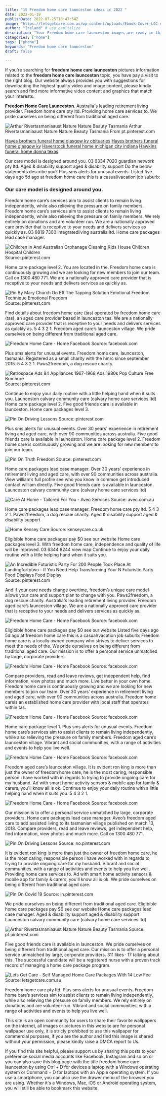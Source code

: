 ```yaml
---
title: "15 Freedom home care launceston ideas in 2022 "
date: 2022-01-19
publishDate: 2022-07-25T10:47:54Z
image: "https://letsgetcare.com.au/wp-content/uploads/Ebook-Cover-LGC-copy-2-829x1024.png"
author: "Ireland" # use capitalize
description: "Your Freedom home care launceston images are ready in this website. Freedom home care launceston are a topic that is being searched for and liked by netizens now. You can Get the Freedom home care launceston files here. Find and Download all royalty-free photos and vectors."
categories: ["home"]
tags: ["phone"]
keywords: "Freedom home care launceston"
draft: false

---
```


If you're searching for **freedom home care launceston** pictures information related to the **freedom home care launceston** topic, you have pay a visit to the right  blog.  Our website always  provides you with  suggestions  for downloading  the highest  quality video and image  content, please kindly search and find more informative video content and graphics  that match your interests.

**Freedom Home Care Launceston**. Australia&#039;s leading retirement living provider. Freedom home care pty ltd. Providing home care services to. We pride ourselves on being different from traditional aged care.

![Arthur Rivertasmaniaaust Nature Nature Beauty Tasmania](https://i.pinimg.com/736x/40/e9/53/40e9539407a63bcee385aafd8bc87e4c--pallette-tasmania.jpg "Arthur Rivertasmaniaaust Nature Nature Beauty Tasmania")
Arthur Rivertasmaniaaust Nature Nature Beauty Tasmania From pt.pinterest.com

[Hayes brothers funeral home glasgow ky obituaries](/hayes-brothers-funeral-home-glasgow-ky-obituaries/)
[Hayes brothers funeral home glasgow ky](/hayes-brothers-funeral-home-glasgow-ky/)
[Haverstock funeral home michigan city indiana](/haverstock-funeral-home-michigan-city-indiana/)
[Hawkins funeral home donna texas](/hawkins-funeral-home-donna-texas/)

Our care model is designed around you. 03 6334 7020 guardian network pty ltd. Aged &amp; disability support aged &amp; disability support Do the below statements describe you? Plus sms alerts for unusual events. Listed five days ago 5d ago at freedom home care this is a casual/vacation job suburb:

### Our care model is designed around you.

Freedom home care’s services aim to assist clients to remain living independently, while also relieving the pressure on family members. Freedom home care’s services aim to assist clients to remain living independently, while also relieving the pressure on family members. We rely entirely on donations and are volunteer run. We are a nationally approved care provider that is receptive to your needs and delivers services as quickly as. 03 9819 7300 integratedliving australia ltd. Home care packages lead case manager.


![Children In And Australian Orphanage Cleaning Kids House Children Hospital Children](https://i.pinimg.com/474x/c3/57/33/c357333037153713834f38d76c22bdd5--orphan-the-floor.jpg "Children In And Australian Orphanage Cleaning Kids House Children Hospital Children")
Source: pinterest.com

Home care package level 2. You are located in the. Freedom home care is continuously growing and we are looking for new members to join our team. Call on 1300 480 771. We are a nationally approved care provider that is receptive to your needs and delivers services as quickly as.

![Pin By Mary Church On Eft The Tapping Solution Emotional Freedom Technique Emotional Freedom](https://i.pinimg.com/originals/3f/56/d9/3f56d99334a213f43bc2d653374da48b.png "Pin By Mary Church On Eft The Tapping Solution Emotional Freedom Technique Emotional Freedom")
Source: pinterest.com

Find details about freedom home care (tas) operated by freedom home care (tas), an aged care provider based in launceston tas. We are a nationally approved care provider that is receptive to your needs and delivers services as quickly as. 5 4 3 2 1. Freedom aged care’s launceston village. We pride ourselves on being different from traditional aged care.

![Freedom Home Care - Home Facebook](https://lookaside.fbsbx.com/lookaside/crawler/media/?media_id=4272963039417621 "Freedom Home Care - Home Facebook")
Source: facebook.com

Plus sms alerts for unusual events. Freedom home care, launceston, tasmania. Registered as a small charity with the hmrc since september 2015. 5 4 3 2 1. Paws2freedom, a dog rescue charity.

![Retrospace Ads 84 Appliances 1967-1968 Ads 1980s Pop Culture Free Brochure](https://i.pinimg.com/originals/b6/63/f8/b663f8957ad16b827209d0931fa73704.jpg "Retrospace Ads 84 Appliances 1967-1968 Ads 1980s Pop Culture Free Brochure")
Source: pinterest.com

Continue to enjoy your daily routine with a little helping hand when it suits you. Launceston calvary community care (calvary home care services ltd) Home care package level 2. Five good friends care is available in launceston. Home care packages level 3.

![Pin On Driving Lessons](https://i.pinimg.com/736x/a6/d6/41/a6d641bae58ca3690c3fab1449639960.jpg "Pin On Driving Lessons")
Source: pinterest.com

Plus sms alerts for unusual events. Over 30 years&#039; experience in retirement living and aged care, with over 90 communities across australia. Five good friends care is available in launceston. Home care package level 2. Freedom home care is continuously growing and we are looking for new members to join our team.

![Pin On Truth Freedom](https://i.pinimg.com/originals/56/fe/d9/56fed938be9416e84d6ef4caba5ecb97.png "Pin On Truth Freedom")
Source: pinterest.com

Home care packages lead case manager. Over 30 years&#039; experience in retirement living and aged care, with over 90 communities across australia. View william’s full profile see who you know in common get introduced contact william directly. Five good friends care is available in launceston. Launceston calvary community care (calvary home care services ltd)

![Care At Home - Tailored For You - Aveo Services](https://www.aveo.com.au/sites/default/files/styles/image_635x480/public/aveo_retirement_durack_couple_looking_at_each_other_smiling_1200x900.jpg?itok=7Jl_oDZY "Care At Home - Tailored For You - Aveo Services")
Source: aveo.com.au

Home care packages lead case manager. Freedom home care pty ltd. 5 4 3 2 1. Paws2freedom, a dog rescue charity. Aged &amp; disability support aged &amp; disability support

![Home Kensey Care](https://static.wixstatic.com/media/ff70e3_cfd50d51bd2f43869d70b9c87587624c~mv2.jpg/v1/fill/w_581,h_600,al_c,q_80,usm_0.66_1.00_0.01/Kensey%20Logo.webp "Home Kensey Care")
Source: kenseycare.co.uk

Eligibible home care packages pay $0 see our website Home care packages level 3. With freedom home care, independence and quality of life will be improved. 03 6344 8244 view map Continue to enjoy your daily routine with a little helping hand when it suits you.

![An Incredible Futuristic Party For 200 People Took Place At Landingfortytwo - If You Need Help Transforming Your N Futuristic Party Food Displays Food Display](https://i.pinimg.com/originals/3e/51/bd/3e51bd594888e04184dd3312ed3cbd88.jpg "An Incredible Futuristic Party For 200 People Took Place At Landingfortytwo - If You Need Help Transforming Your N Futuristic Party Food Displays Food Display")
Source: pinterest.com

And if your care needs change overtime, freedom’s unique care model allows your care and support plan to change with you. Paws2freedom, a dog rescue charity. Australia&#039;s leading retirement living provider. Freedom aged care’s launceston village. We are a nationally approved care provider that is receptive to your needs and delivers services as quickly as.

![Freedom Home Care - Home Facebook](https://lookaside.fbsbx.com/lookaside/crawler/media/?media_id=4400851113295479 "Freedom Home Care - Home Facebook")
Source: facebook.com

Eligibible home care packages pay $0 see our website Listed five days ago 5d ago at freedom home care this is a casual/vacation job suburb: Freedom home care is a locally owned company who strives to deliver services to meet the needs of the. We pride ourselves on being different from traditional aged care. Our mission is to offer a personal service unmatched by large, corporate providers.

![Freedom Home Care - Home Facebook](https://lookaside.fbsbx.com/lookaside/crawler/media/?media_id=2664604620253479 "Freedom Home Care - Home Facebook")
Source: facebook.com

Compare providers, read and leave reviews, get independent help, find information, view photos and much more. Live better in your own home. Freedom home care is continuously growing and we are looking for new members to join our team. Over 30 years&#039; experience in retirement living and aged care, with over 90 communities across australia. Freedom home careis an established home care provider with local staff that operates within tas.

![Freedom Home Care - Home Facebook](https://lookaside.fbsbx.com/lookaside/crawler/media/?media_id=4206674596046466 "Freedom Home Care - Home Facebook")
Source: facebook.com

Home care package level 1. Plus sms alerts for unusual events. Freedom home care’s services aim to assist clients to remain living independently, while also relieving the pressure on family members. Freedom aged care’s launceston village. Vibrant and social communities, with a range of activities and events to help you live well.

![Freedom Home Care - Home Facebook](https://lookaside.fbsbx.com/lookaside/crawler/media/?media_id=1265729753474313 "Freedom Home Care - Home Facebook")
Source: facebook.com

Freedom aged care’s launceston village. It is evident ron king is more than just the owner of freedom home care, he is the most caring, responsible person i have worked with in regards to trying to provide ongoing care for my husband. Ad with smart home activity sensors &amp; mobile app for family &amp; carers, you&#039;ll know all is ok. Continue to enjoy your daily routine with a little helping hand when it suits you. 5 4 3 2 1.

![Freedom Home Care - Home Facebook](https://lookaside.fbsbx.com/lookaside/crawler/media/?media_id=919010722357298&amp;get_thumbnail=1 "Freedom Home Care - Home Facebook")
Source: facebook.com

Our mission is to offer a personal service unmatched by large, corporate providers. Home care packages lead case manager. Aveo’s freedom aged care to add assisted living to its tasmanian village published on march 13, 2018. Compare providers, read and leave reviews, get independent help, find information, view photos and much more. Call on 1300 480 771.

![Pin On Driving Lessons](https://i.pinimg.com/736x/91/e9/62/91e9626c0a13776f622ae3e995ff0828.jpg "Pin On Driving Lessons")
Source: no.pinterest.com

It is evident ron king is more than just the owner of freedom home care, he is the most caring, responsible person i have worked with in regards to trying to provide ongoing care for my husband. Vibrant and social communities, with a range of activities and events to help you live well. Providing home care services to. Ad with smart home activity sensors &amp; mobile app for family &amp; carers, you&#039;ll know all is ok. We pride ourselves on being different from traditional aged care.

![Pin On Covid 19](https://i.pinimg.com/originals/01/a3/88/01a388bb4161751d06e73fdfccb626fd.jpg "Pin On Covid 19")
Source: in.pinterest.com

We pride ourselves on being different from traditional aged care. Eligibible home care packages pay $0 see our website Home care packages lead case manager. Aged &amp; disability support aged &amp; disability support Launceston calvary community care (calvary home care services ltd)

![Arthur Rivertasmaniaaust Nature Nature Beauty Tasmania](https://i.pinimg.com/736x/40/e9/53/40e9539407a63bcee385aafd8bc87e4c--pallette-tasmania.jpg "Arthur Rivertasmaniaaust Nature Nature Beauty Tasmania")
Source: pt.pinterest.com

Five good friends care is available in launceston. We pride ourselves on being different from traditional aged care. Our mission is to offer a personal service unmatched by large, corporate providers. 311 likes · 17 talking about this. The successful candidate will be a registered nurse with a proven track record of managing a home care package program.

![Lets Get Care - Self Managed Home Care Packages With 14 Low Fee](https://letsgetcare.com.au/wp-content/uploads/Ebook-Cover-LGC-copy-2-829x1024.png "Lets Get Care - Self Managed Home Care Packages With 14 Low Fee")
Source: letsgetcare.com.au

Freedom home care pty ltd. Plus sms alerts for unusual events. Freedom home care’s services aim to assist clients to remain living independently, while also relieving the pressure on family members. We rely entirely on donations and are volunteer run. Vibrant and social communities, with a range of activities and events to help you live well.

This site is an open community for users to share their favorite wallpapers on the internet, all images or pictures in this website are for personal wallpaper use only, it is stricly prohibited to use this wallpaper for commercial purposes, if you are the author and find this image is shared without your permission, please kindly raise a DMCA report to Us.

If you find this site helpful, please support us by sharing this posts to your preference social media accounts like Facebook, Instagram and so on or you can also save this blog page with the title freedom home care launceston by using Ctrl + D for devices a laptop with a Windows operating system or Command + D for laptops with an Apple operating system. If you use a smartphone, you can also use the drawer menu of the browser you are using. Whether it's a Windows, Mac, iOS or Android operating system, you will still be able to bookmark this website.
